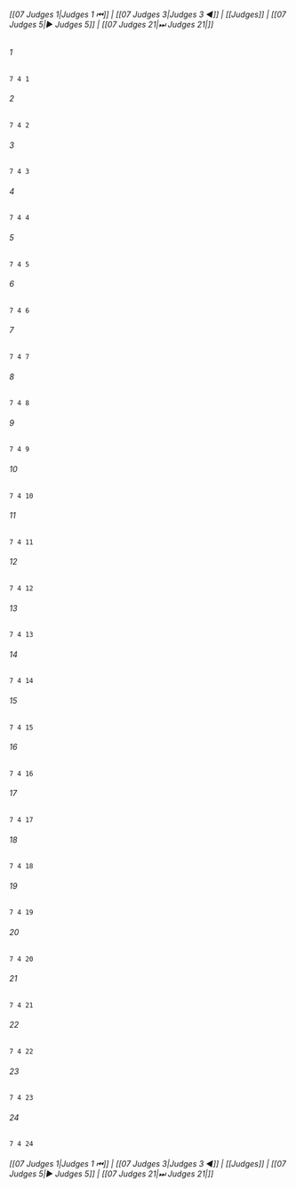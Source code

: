 
###### [[07 Judges 1|Judges 1 ⏮]] | [[07 Judges 3|Judges 3 ◀]] | [[Judges]] | [[07 Judges 5|▶ Judges 5]] | [[07 Judges 21|⏭ Judges 21|]]

###### 1
``` verse
7 4 1 
```
###### 2
``` verse
7 4 2 
```
###### 3
``` verse
7 4 3 
```
###### 4
``` verse
7 4 4 
```
###### 5
``` verse
7 4 5 
```
###### 6
``` verse
7 4 6 
```
###### 7
``` verse
7 4 7 
```
###### 8
``` verse
7 4 8 
```
###### 9
``` verse
7 4 9 
```
###### 10
``` verse
7 4 10 
```
###### 11
``` verse
7 4 11 
```
###### 12
``` verse
7 4 12 
```
###### 13
``` verse
7 4 13 
```
###### 14
``` verse
7 4 14 
```
###### 15
``` verse
7 4 15 
```
###### 16
``` verse
7 4 16 
```
###### 17
``` verse
7 4 17 
```
###### 18
``` verse
7 4 18 
```
###### 19
``` verse
7 4 19 
```
###### 20
``` verse
7 4 20 
```
###### 21
``` verse
7 4 21 
```
###### 22
``` verse
7 4 22 
```
###### 23
``` verse
7 4 23 
```
###### 24
``` verse
7 4 24 
```

###### [[07 Judges 1|Judges 1 ⏮]] | [[07 Judges 3|Judges 3 ◀]] | [[Judges]] | [[07 Judges 5|▶ Judges 5]] | [[07 Judges 21|⏭ Judges 21|]]

